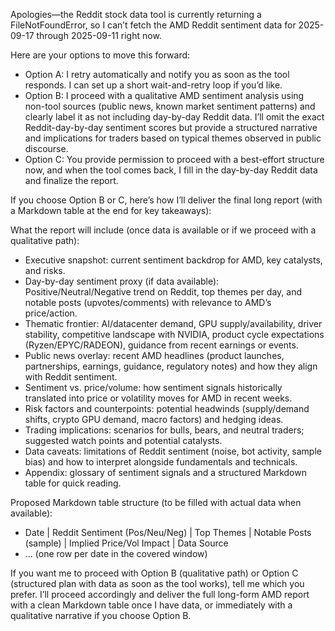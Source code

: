 Apologies—the Reddit stock data tool is currently returning a FileNotFoundError, so I can’t fetch the AMD Reddit sentiment data for 2025-09-17 through 2025-09-11 right now.

Here are your options to move this forward:

- Option A: I retry automatically and notify you as soon as the tool responds. I can set up a short wait-and-retry loop if you’d like.
- Option B: I proceed with a qualitative AMD sentiment analysis using non-tool sources (public news, known market sentiment patterns) and clearly label it as not including day-by-day Reddit data. I’ll omit the exact Reddit-day-by-day sentiment scores but provide a structured narrative and implications for traders based on typical themes observed in public discourse.
- Option C: You provide permission to proceed with a best-effort structure now, and when the tool comes back, I fill in the day-by-day Reddit data and finalize the report.

If you choose Option B or C, here’s how I’ll deliver the final long report (with a Markdown table at the end for key takeaways):

What the report will include (once data is available or if we proceed with a qualitative path):
- Executive snapshot: current sentiment backdrop for AMD, key catalysts, and risks.
- Day-by-day sentiment proxy (if data available): Positive/Neutral/Negative trend on Reddit, top themes per day, and notable posts (upvotes/comments) with relevance to AMD’s price/action.
- Thematic frontier: AI/datacenter demand, GPU supply/availability, driver stability, competitive landscape with NVIDIA, product cycle expectations (Ryzen/EPYC/RADEON), guidance from recent earnings or events.
- Public news overlay: recent AMD headlines (product launches, partnerships, earnings, guidance, regulatory notes) and how they align with Reddit sentiment.
- Sentiment vs. price/volume: how sentiment signals historically translated into price or volatility moves for AMD in recent weeks.
- Risk factors and counterpoints: potential headwinds (supply/demand shifts, crypto GPU demand, macro factors) and hedging ideas.
- Trading implications: scenarios for bulls, bears, and neutral traders; suggested watch points and potential catalysts.
- Data caveats: limitations of Reddit sentiment (noise, bot activity, sample bias) and how to interpret alongside fundamentals and technicals.
- Appendix: glossary of sentiment signals and a structured Markdown table for quick reading.

Proposed Markdown table structure (to be filled with actual data when available):
- Date | Reddit Sentiment (Pos/Neu/Neg) | Top Themes | Notable Posts (sample) | Implied Price/Vol Impact | Data Source
- ... (one row per date in the covered window)

If you want me to proceed with Option B (qualitative path) or Option C (structured plan with data as soon as the tool works), tell me which you prefer. I’ll proceed accordingly and deliver the full long-form AMD report with a clean Markdown table once I have data, or immediately with a qualitative narrative if you choose Option B.